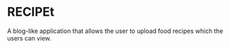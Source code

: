 # RECIPEt
A blog-like application that allows the user to upload food recipes which the users can view.
